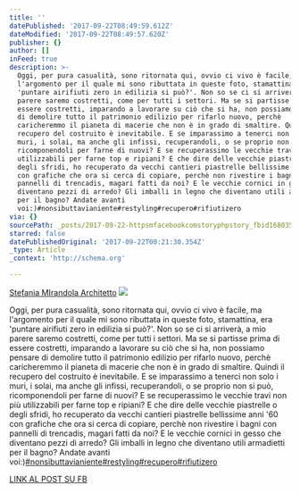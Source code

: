 ```yaml
---
title: ''
datePublished: '2017-09-22T08:49:59.612Z'
dateModified: '2017-09-22T08:49:57.620Z'
publisher: {}
author: []
inFeed: true
description: >-
  Oggi, per pura casualità, sono ritornata qui, ovvio ci vivo è facile, ma
  l'argomento per il quale mi sono ributtata in queste foto, stamattina, era
  'puntare airifiuti zero in edilizia si può?'. Non so se ci si arriverà, a mio
  parere saremo costretti, come per tutti i settori. Ma se si partisse prima di
  essere costretti, imparando a lavorare su ciò che si ha, non possiamo pensare
  di demolire tutto il patrimonio edilizio per rifarlo nuovo, perchè
  caricheremmo il pianeta di macerie che non è in grado di smaltire. Quindi il
  recupero del costruito è inevitabile. E se imparassimo a tenerci non solo i
  muri, i solai, ma anche gli infissi, recuperandoli, o se proprio non si può,
  ricomponendoli per farne di nuovi? E se recuperassimo le vecchie travi non più
  utilizzabili per farne top e ripiani? E che dire delle vecchie piastrelle o
  degli sfridi, ho recuperato da vecchi cantieri piastrelle bellissime anni '60
  con grafiche che ora si cerca di copiare, perchè non rivestire i bagni con
  pannelli di trencadis, magari fatti da noi? E le vecchie cornici in gesso che
  diventano pezzi di arredo? Gli imballi in legno che diventano utili armadietti
  per il bagno? Andate avanti
  voi:)#nonsibuttavianiente#restyling#recupero#rifiutizero
via: {}
sourcePath: _posts/2017-09-22-httpsmfacebookcomstoryphpstory_fbid1680355008650837.md
starred: false
datePublishedOriginal: '2017-09-22T00:21:30.354Z'
_type: Article
_context: 'http://schema.org'

---
```

[Stefania MIrandola Architetto][0]
![](https://the-grid-user-content.s3-us-west-2.amazonaws.com/27d5eb72-3aeb-4ad9-8977-2dec19394369.jpg)

Oggi, per pura casualità, sono ritornata qui, ovvio ci vivo è facile, ma l'argomento per il quale mi sono ributtata in queste foto, stamattina, era 'puntare airifiuti zero in edilizia si può?'. Non so se ci si arriverà, a mio parere saremo costretti, come per tutti i settori. Ma se si partisse prima di essere costretti, imparando a lavorare su ciò che si ha, non possiamo pensare di demolire tutto il patrimonio edilizio per rifarlo nuovo, perchè caricheremmo il pianeta di macerie che non è in grado di smaltire. Quindi il recupero del costruito è inevitabile. E se imparassimo a tenerci non solo i muri, i solai, ma anche gli infissi, recuperandoli, o se proprio non si può, ricomponendoli per farne di nuovi? E se recuperassimo le vecchie travi non più utilizzabili per farne top e ripiani? E che dire delle vecchie piastrelle o degli sfridi, ho recuperato da vecchi cantieri piastrelle bellissime anni '60 con grafiche che ora si cerca di copiare, perchè non rivestire i bagni con pannelli di trencadis, magari fatti da noi? E le vecchie cornici in gesso che diventano pezzi di arredo? Gli imballi in legno che diventano utili armadietti per il bagno? Andate avanti voi:)[\#nonsibuttavianiente][1][\#restyling][2][\#recupero][3][\#rifiutizero][4]

[LINK AL POST SU FB][5]

[0]: https://www.linkedin.com/in/stefania-mirandola-52905a17/
[1]: https://www.facebook.com/hashtag/nonsibuttavianiente?source=feed_text&story_id=1680355008650837
[2]: https://www.facebook.com/hashtag/restyling?source=feed_text&story_id=1680355008650837
[3]: https://www.facebook.com/hashtag/recupero?source=feed_text&story_id=1680355008650837
[4]: https://www.facebook.com/hashtag/rifiutizero?source=feed_text&story_id=1680355008650837
[5]: https://www.facebook.com/search/top/?q=stefania%20mirandola%20architetto